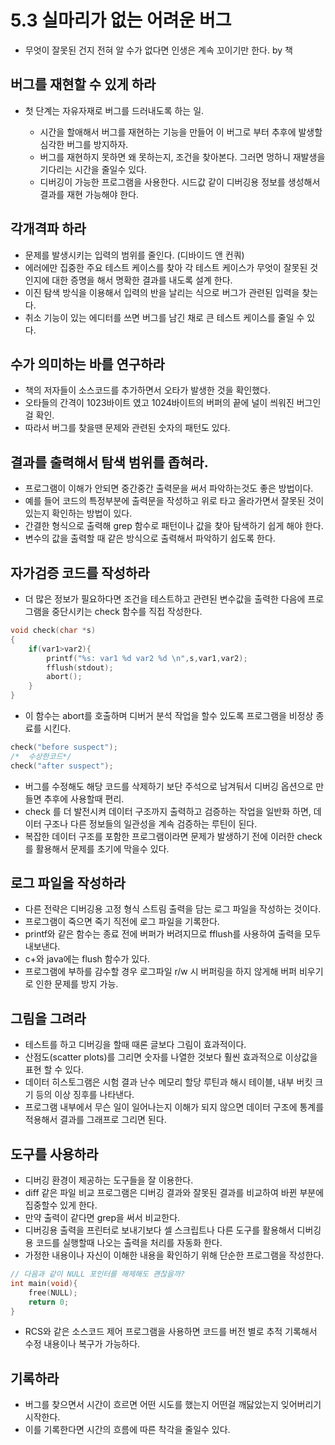 # 5.3  실마리가 없는 어려운 버그

- 무엇이 잘못된 건지 전혀 알 수가 없다면 인생은 계속 꼬이기만 한다. by 책

## 버그를 재현할 수 있게 하라

- 첫 단계는 자유자재로 버그를 드러내도록 하는 일.
    
    - 시간을 할애해서 버그를 재현하는 기능을 만들어 이 버그로 부터 추후에 발생할 심각한 버그를 방지하자.
    - 버그를 재현하지 못하면 왜 못하는지, 조건을 찾아본다. 그러면 멍하니 재발생을 기다리는 시간을 줄일수 있다.
    - 디버깅이 가능한 프로그램을 사용한다. 시드값 같이 디버깅용 정보를 생성해서 결과를 재현 가능해야 한다.

## 각개격파 하라

- 문제를 발생시키는 입력의 범위를 줄인다. (디바이드 앤 컨쿼)
- 에러에만 집중한 주요 테스트 케이스를 찾아 각 테스트 케이스가 무엇이 잘못된 것인지에 대한 증명을 해서 명확한 결과를 내도록 설계 한다.
- 이진 탐색 방식을 이용해서 입력의 반을 날리는 식으로 버그가 관련된 입력을 찾는다.
- 취소 기능이 있는 에디터를 쓰면 버그를 남긴 채로 큰 테스트 케이스를 줄일 수 있다.

## 수가 의미하는 바를 연구하라

- 책의 저자들이 소스코드를 추가하면서 오타가 발생한 것을 확인했다.
- 오타들의 간격이 1023바이트 였고 1024바이트의 버퍼의 끝에 널이 씌워진 버그인걸 확인.
- 따라서 버그를 찾을땐 문제와 관련된 숫자의 패턴도 있다.

## 결과를 출력해서 탐색 범위를 좁혀라.
- 프로그램이 이해가 안되면 중간중간 출력문을 써서 파악하는것도 좋은 방법이다.
- 예를 들어 코드의 특정부분에 출력문을 작성하고 위로 타고 올라가면서 잘못된 것이 있는지 확인하는 방법이 있다.
- 간결한 형식으로 출력해 grep 함수로 패턴이나 값을 찾아 탐색하기 쉽게 해야 한다.
- 변수의 값을 출력할 때 같은 방식으로 출력해서 파악하기 쉽도록 한다.

## 자가검증 코드를 작성하라
- 더 많은 정보가 필요하다면 조건을 테스트하고 관련된 변수값을 출력한 다음에 프로그램을 중단시키는 check 함수를 직접 작성한다.

```c++
void check(char *s)
{
    if(var1>var2){
        printf("%s: var1 %d var2 %d \n",s,var1,var2);
        fflush(stdout);
        abort();
    }
}
```
- 이 함수는 abort를 호출하며 디버거 분석 작업을 할수 있도록 프로그램을 비정상 종료를 시킨다. 

```c++
check("before suspect");
/*  수상한코드*/
check("after suspect");
```
- 버그를 수정해도 해당 코드를 삭제하기 보단 주석으로 남겨둬서 디버깅 옵션으로 만들면 추후에 사용할때 편리.
- check 를 더 발전시켜 데이터 구조까지 출력하고 검증하는 작업을 일반화 하면, 데이터 구조나 다른 정보들의 일관성을 계속 검증하는 루틴이 된다.
- 복잡한 데이터 구조를 포함한 프로그램이라면 문제가 발생하기 전에 이러한 check를 활용해서 문제를 초기에 막을수 있다.

## 로그 파일을 작성하라

- 다른 전략은 디버깅용 고정 형식 스트림 출력을 담는 로그 파일을 작성하는 것이다.
- 프로그램이 죽으면 죽기 직전에 로그 파일을 기록한다.
- printf와 같은 함수는 종료 전에 버퍼가 버려지므로 fflush를 사용하여 출력을 모두 내보낸다.
- c+와 java에는 flush 함수가 있다.
- 프로그램에 부하를 감수할 경우 로그파일 r/w 시 버퍼링을 하지 않게해 버퍼 비우기로 인한 문제를 방지 가능.

## 그림을 그려라

- 테스트를 하고 디버깅을 할때 때론 글보다 그림이 효과적이다.
- 산점도(scatter plots)를 그리면 숫자를 나열한 것보다 훨씬 효과적으로 이상값을 표현 할 수 있다.
- 데이터 히스토그램은 시험 결과 난수 메모리 할당 루틴과 해시 테이블, 내부 버킷 크기 등의 이상 징후를 나타낸다.
- 프로그램 내부에서 무슨 일이 일어나는지 이해가 되지 않으면 데이터 구조에 통계를 적용해서 결과를 그래프로 그리면 된다.

## 도구를 사용하라

- 디버깅 환경이 제공하는 도구들을 잘 이용한다. 
- diff 같은 파일 비교 프로그램은 디버깅 결과와 잘못된 결과를 비교하여 바뀐 부분에 집중할수 있게 한다.
- 만약 출력이 같다면 grep을 써서 비교한다.
- 디버깅용 출력을 프린터로 보내기보다 셀 스크립트나 다른 도구를 활용해서 디버깅용 코드를 실행할때 나오는 출력을 처리를 자동화 한다.
- 가정한 내용이나 자신이 이해한 내용을 확인하기 위해 단순한 프로그램을 작성한다.
```c++
// 다음과 같이 NULL 포인터를 해제해도 괜찮을까?
int main(void){
    free(NULL);
    return 0;
}
```
- RCS와 같은 소스코드 제어 프로그램을 사용하면 코드를 버전 별로 추적 기록해서 수정 내용이나 복구가 가능하다.

## 기록하라
- 버그를 찾으면서 시간이 흐르면 어떤 시도를 했는지 어떤걸 깨닳았는지 잊어버리기 시작한다.
- 이를 기록한다면 시간의 흐름에 따른 착각을 줄일수 있다.